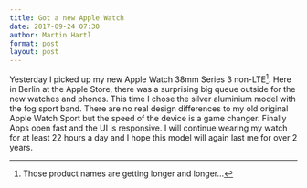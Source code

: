 ```yaml
---
title: Got a new Apple Watch
date: 2017-09-24 07:30
author: Martin Hartl
format: post
layout: post
---
```


Yesterday I picked up my new Apple Watch 38mm Series 3 non-LTE[^1].
Here in Berlin at the Apple Store, there was a surprising big queue outside for the new watches and phones.
This time I chose the silver aluminium model with the fog sport band. There are no real design differences to my old original Apple Watch Sport but the speed of the device is a game changer. Finally Apps open  fast and the UI is responsive.
I will continue wearing my watch for at least 22 hours a day and I hope this model will again last me for over 2 years.

[^1]:	Those product names are getting longer and longer…
